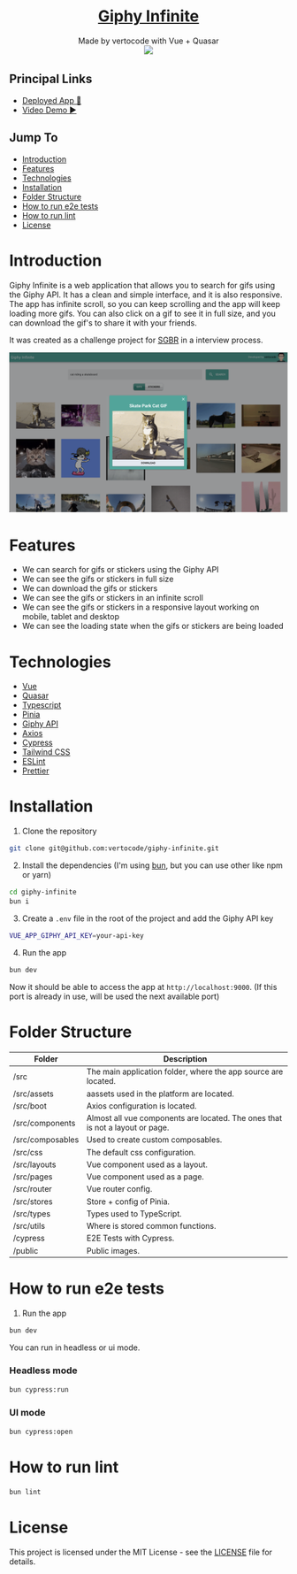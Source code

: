 <h1 align="center"> <a href="https://giphy.vertocode.com" target="_blank">Giphy Infinite</a></h1>

<p align="center">
    <span>Made by vertocode with Vue + Quasar</span>
    <br />
    <img width="150" src="./public/favicon.ico">
</p>

## Principal Links
- [Deployed App 🚀](https://giphy.vertocode.com/)
- [Video Demo ▶️](https://www.youtube.com/watch?v=-AVa2KX0OtM)

## Jump To

- [Introduction](#introduction)
- [Features](#features)
- [Technologies](#technologies)
- [Installation](#installation)
- [Folder Structure](#folder-structure)
- [How to run e2e tests](#how-to-run-e2e-tests)
- [How to run lint](#how-to-run-lint)
- [License](#license)

# Introduction

Giphy Infinite is a web application that allows you to search for gifs using the Giphy API. It has a clean and simple interface, and it is also responsive. The app has infinite scroll, so you can keep scrolling and the app will keep loading more gifs. You can also click on a gif to see it in full size, and you can download the gif's to share it with your friends.

It was created as a challenge project for [SGBR](https://sgbr.com.br/) in a interview process.

![Demo Image](./public/demo.png)

# Features

- We can search for gifs or stickers using the Giphy API
- We can see the gifs or stickers in full size
- We can download the gifs or stickers
- We can see the gifs or stickers in an infinite scroll
- We can see the gifs or stickers in a responsive layout working on mobile, tablet and desktop
- We can see the loading state when the gifs or stickers are being loaded

# Technologies

- [Vue](https://vuejs.org/)
- [Quasar](https://quasar.dev/)
- [Typescript](https://www.typescriptlang.org/)
- [Pinia](https://pinia.esm.dev/)
- [Giphy API](https://developers.giphy.com/)
- [Axios](https://axios-http.com/)
- [Cypress](https://www.cypress.io/)
- [Tailwind CSS](https://tailwindcss.com/)
- [ESLint](https://eslint.org/)
- [Prettier](https://prettier.io/)

# Installation

1. Clone the repository
```sh
git clone git@github.com:vertocode/giphy-infinite.git
```

2. Install the dependencies (I'm using [bun](https://bun.sh/), but you can use other like npm or yarn)
```sh
cd giphy-infinite
bun i
```

3. Create a `.env` file in the root of the project and add the Giphy API key
```sh
VUE_APP_GIPHY_API_KEY=your-api-key
```

4. Run the app
```sh
bun dev
```

Now it should be able to access the app at `http://localhost:9000`. (If this port is already in use, will be used the next available port)

# Folder Structure

| Folder           | Description                                                                   |
|------------------|-------------------------------------------------------------------------------|
| /src             | The main application folder, where the app source are located.                |
| /src/assets      | aassets used in the platform are located.                                     |
| /src/boot        | Axios configuration is located.                                               |
| /src/components  | Almost all vue components are located. The ones that is not a layout or page. |
| /src/composables | Used to create custom composables.                                            |
| /src/css         | The default css configuration.                                                |
| /src/layouts     | Vue component used as a layout.                                               |
| /src/pages       | Vue component used as a page.                                                 |
| /src/router      | Vue router config.                                                            |
| /src/stores      | Store + config of Pinia.                                                      |
| /src/types       | Types used to TypeScript.                                                     |
| /src/utils       | Where is stored common functions.                                             |
| /cypress         | E2E Tests with Cypress.                                                       |
| /public          | Public images.                                                                |

# How to run e2e tests

1. Run the app
```sh
bun dev
```

You can run in headless or ui mode.

### Headless mode
```sh
bun cypress:run
```

### UI mode
```sh
bun cypress:open
```

# How to run lint

```sh
bun lint
```

# License

This project is licensed under the MIT License - see the [LICENSE](LICENSE) file for details.
